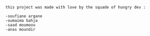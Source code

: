 	this project was made with love by the squade of hungry dev :
	
	-soufiane argane
	-oumaima bahja 
	-saad moumoou
	-anas moundir 
